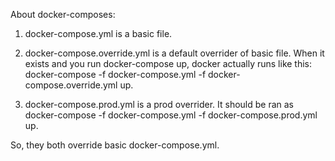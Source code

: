 About docker-composes:

1) docker-compose.yml is a basic file.

2) docker-compose.override.yml is a default overrider of basic file. When it exists and you run 
docker-compose up,
docker actually runs like this:
docker-compose -f docker-compose.yml -f docker-compose.override.yml up.

3) docker-compose.prod.yml is a prod overrider. It should be ran as
docker-compose -f docker-compose.yml -f docker-compose.prod.yml up.

So, they both override basic docker-compose.yml.
